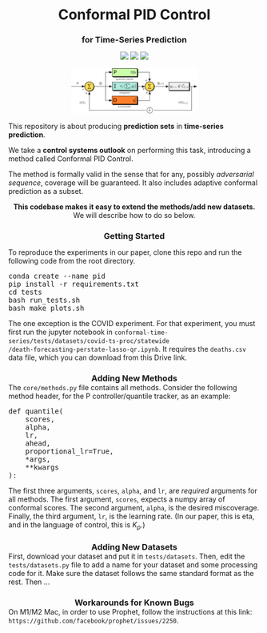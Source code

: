 <h1 align="center" style="margin-bottom:0px; border-bottom:0px; padding-bottom:0px">Conformal PID Control</h1>
<h3 align="center" style="margin-bottom:0px; border-bottom:0px; padding-bottom:0px">for Time-Series Prediction</h3>

<p align="center">
    <a style="text-decoration:none !important;" href="" alt="arXiv"><img src="https://img.shields.io/badge/paper-arXiv-red" /></a>
    <a style="text-decoration:none !important;" href="https://docs.conda.io/en/latest/miniconda.html" alt="package management"> <img src="https://img.shields.io/badge/conda-env-green" /></a>
    <a style="text-decoration:none !important;" href="https://opensource.org/licenses/MIT" alt="License"><img src="https://img.shields.io/badge/license-MIT-blue.svg" /></a>
</p>

<p align="center">
    <img width=50% src="https://github.com/aangelopoulos/conformal-time-series/blob/master/media/PID-simplified.svg">
</p>

<p>
This repository is about producing <b>prediction sets</b> in <b>time-series prediction</b>.
    
We take a <b>control systems outlook</b> on performing this task, introducing a method called <a style="text-decoration:none !important;" href="" alt="arXiv">Conformal PID Control</a>.

The method is formally valid in the sense that for any, possibly <i>adversarial sequence</i>, coverage will be guaranteed.
It also includes adaptive conformal prediction as a subset.
</p>

<p align="center"> <b>This codebase makes it easy to extend the methods/add new datasets.</b>
We will describe how to do so below.
</p>

<h3 align="center" style="margin-bottom:0px; border-bottom:0px; padding-bottom:0px">Getting Started</h3>
<p>
To reproduce the experiments in our paper, clone this repo and run the following code from the root directory.
<pre>
conda create --name pid
pip install -r requirements.txt
cd tests
bash run_tests.sh
bash make_plots.sh
</pre>
</p>

The one exception is the COVID experiment. For that experiment, you must first run the jupyter notebook in <code>conformal-time-series/tests/datasets/covid-ts-proc/statewide
/death-forecasting-perstate-lasso-qr.ipynb</code>.
It requires the <code>deaths.csv</code> data file, which you can download from <a style="text-decoration:none !important;" href="" alt="arXiv">this Drive link</a>.

<h3 align="center" style="margin-bottom:0px; border-bottom:0px; padding-bottom:0px">Adding New Methods</h3>
The <code>core/methods.py</code> file contains all methods.
Consider the following method header, for the P controller/quantile tracker, as an example:

<pre>
def quantile(
    scores,
    alpha,
    lr,
    ahead,
    proportional_lr=True,
    *args,
    **kwargs
):
</pre>
The first three arguments, <code>scores</code>, <code>alpha</code>, and <code>lr</code>, are <i>required</i> arguments for all methods.
The first argument, <code>scores</code>, expects a numpy array of conformal scores. The second argument, <code>alpha</code>, is the desired miscoverage. Finally, the third argument, <code>lr</code>, is the learning rate. (In our paper, this is eta, and in the language of control, this is $K_p$.)

<h3 align="center" style="margin-bottom:0px; border-bottom:0px; padding-bottom:0px">Adding New Datasets</h3>
First, download your dataset and put it in <code>tests/datasets</code>.
Then, edit the <code>tests/datasets.py</code> file to add a name for your dataset and some processing code for it. 
Make sure the dataset follows the same standard format as the rest.
Then ...

<h3 align="center" style="margin-bottom:0px; border-bottom:0px; padding-bottom:0px">Workarounds for Known Bugs</h3>
On M1/M2 Mac, in order to use Prophet, follow the instructions at this link: <code>https://github.com/facebook/prophet/issues/2250</code>.
